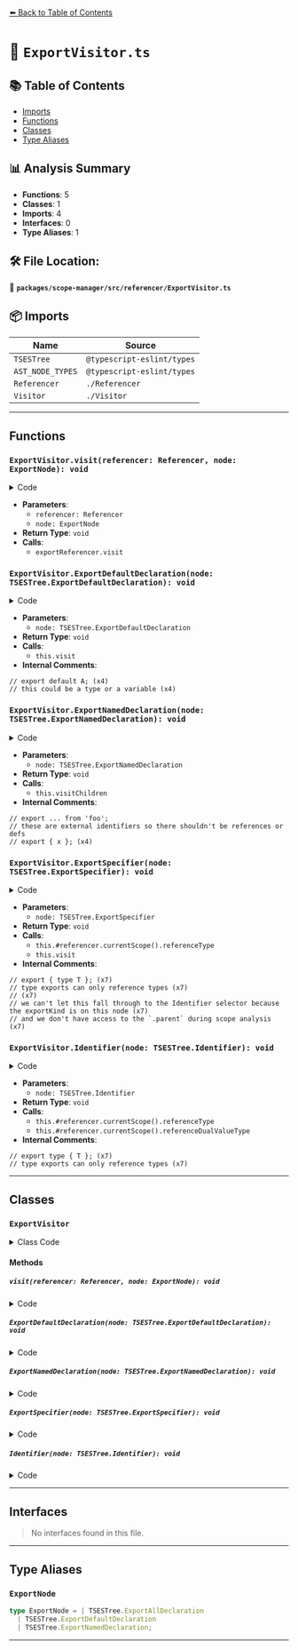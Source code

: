 [⬅️ Back to Table of Contents](../../../../index.md)

# 📄 `ExportVisitor.ts`

## 📚 Table of Contents

- [Imports](#imports)
- [Functions](#functions)
- [Classes](#classes)
- [Type Aliases](#type-aliases)

## 📊 Analysis Summary

- **Functions**: 5
- **Classes**: 1
- **Imports**: 4
- **Interfaces**: 0
- **Type Aliases**: 1

## 🛠️ File Location:
📂 **`packages/scope-manager/src/referencer/ExportVisitor.ts`**

## 📦 Imports

| Name | Source |
|------|--------|
| `TSESTree` | `@typescript-eslint/types` |
| `AST_NODE_TYPES` | `@typescript-eslint/types` |
| `Referencer` | `./Referencer` |
| `Visitor` | `./Visitor` |


---

## Functions

### `ExportVisitor.visit(referencer: Referencer, node: ExportNode): void`

<details><summary>Code</summary>

```ts
static visit(referencer: Referencer, node: ExportNode): void {
    const exportReferencer = new ExportVisitor(node, referencer);
    exportReferencer.visit(node);
  }
```
</details>

- **Parameters**:
  - `referencer: Referencer`
  - `node: ExportNode`
- **Return Type**: `void`
- **Calls**:
  - `exportReferencer.visit`
### `ExportVisitor.ExportDefaultDeclaration(node: TSESTree.ExportDefaultDeclaration): void`

<details><summary>Code</summary>

```ts
protected ExportDefaultDeclaration(
    node: TSESTree.ExportDefaultDeclaration,
  ): void {
    if (node.declaration.type === AST_NODE_TYPES.Identifier) {
      // export default A;
      // this could be a type or a variable
      this.visit(node.declaration);
    } else {
      // export const a = 1;
      // export something();
      // etc
      // these not included in the scope of this visitor as they are all guaranteed to be values or declare variables
    }
  }
```
</details>

- **Parameters**:
  - `node: TSESTree.ExportDefaultDeclaration`
- **Return Type**: `void`
- **Calls**:
  - `this.visit`
- **Internal Comments**:
```
// export default A; (x4)
// this could be a type or a variable (x4)
```

### `ExportVisitor.ExportNamedDeclaration(node: TSESTree.ExportNamedDeclaration): void`

<details><summary>Code</summary>

```ts
protected ExportNamedDeclaration(
    node: TSESTree.ExportNamedDeclaration,
  ): void {
    if (node.source) {
      // export ... from 'foo';
      // these are external identifiers so there shouldn't be references or defs
      return;
    }

    if (!node.declaration) {
      // export { x };
      this.visitChildren(node);
    } else {
      // export const x = 1;
      // this is not included in the scope of this visitor as it creates a variable
    }
  }
```
</details>

- **Parameters**:
  - `node: TSESTree.ExportNamedDeclaration`
- **Return Type**: `void`
- **Calls**:
  - `this.visitChildren`
- **Internal Comments**:
```
// export ... from 'foo';
// these are external identifiers so there shouldn't be references or defs
// export { x }; (x4)
```

### `ExportVisitor.ExportSpecifier(node: TSESTree.ExportSpecifier): void`

<details><summary>Code</summary>

```ts
protected ExportSpecifier(node: TSESTree.ExportSpecifier): void {
    if (
      node.exportKind === 'type' &&
      node.local.type === AST_NODE_TYPES.Identifier
    ) {
      // export { type T };
      // type exports can only reference types
      //
      // we can't let this fall through to the Identifier selector because the exportKind is on this node
      // and we don't have access to the `.parent` during scope analysis
      this.#referencer.currentScope().referenceType(node.local);
    } else {
      this.visit(node.local);
    }
  }
```
</details>

- **Parameters**:
  - `node: TSESTree.ExportSpecifier`
- **Return Type**: `void`
- **Calls**:
  - `this.#referencer.currentScope().referenceType`
  - `this.visit`
- **Internal Comments**:
```
// export { type T }; (x7)
// type exports can only reference types (x7)
// (x7)
// we can't let this fall through to the Identifier selector because the exportKind is on this node (x7)
// and we don't have access to the `.parent` during scope analysis (x7)
```

### `ExportVisitor.Identifier(node: TSESTree.Identifier): void`

<details><summary>Code</summary>

```ts
protected Identifier(node: TSESTree.Identifier): void {
    if (this.#exportNode.exportKind === 'type') {
      // export type { T };
      // type exports can only reference types
      this.#referencer.currentScope().referenceType(node);
    } else {
      this.#referencer.currentScope().referenceDualValueType(node);
    }
  }
```
</details>

- **Parameters**:
  - `node: TSESTree.Identifier`
- **Return Type**: `void`
- **Calls**:
  - `this.#referencer.currentScope().referenceType`
  - `this.#referencer.currentScope().referenceDualValueType`
- **Internal Comments**:
```
// export type { T }; (x7)
// type exports can only reference types (x7)
```


---

## Classes

### `ExportVisitor`

<details><summary>Class Code</summary>

```ts
export class ExportVisitor extends Visitor {
  readonly #exportNode: ExportNode;
  readonly #referencer: Referencer;

  constructor(node: ExportNode, referencer: Referencer) {
    super(referencer);
    this.#exportNode = node;
    this.#referencer = referencer;
  }

  static visit(referencer: Referencer, node: ExportNode): void {
    const exportReferencer = new ExportVisitor(node, referencer);
    exportReferencer.visit(node);
  }

  protected ExportDefaultDeclaration(
    node: TSESTree.ExportDefaultDeclaration,
  ): void {
    if (node.declaration.type === AST_NODE_TYPES.Identifier) {
      // export default A;
      // this could be a type or a variable
      this.visit(node.declaration);
    } else {
      // export const a = 1;
      // export something();
      // etc
      // these not included in the scope of this visitor as they are all guaranteed to be values or declare variables
    }
  }

  protected ExportNamedDeclaration(
    node: TSESTree.ExportNamedDeclaration,
  ): void {
    if (node.source) {
      // export ... from 'foo';
      // these are external identifiers so there shouldn't be references or defs
      return;
    }

    if (!node.declaration) {
      // export { x };
      this.visitChildren(node);
    } else {
      // export const x = 1;
      // this is not included in the scope of this visitor as it creates a variable
    }
  }

  protected ExportSpecifier(node: TSESTree.ExportSpecifier): void {
    if (
      node.exportKind === 'type' &&
      node.local.type === AST_NODE_TYPES.Identifier
    ) {
      // export { type T };
      // type exports can only reference types
      //
      // we can't let this fall through to the Identifier selector because the exportKind is on this node
      // and we don't have access to the `.parent` during scope analysis
      this.#referencer.currentScope().referenceType(node.local);
    } else {
      this.visit(node.local);
    }
  }

  protected Identifier(node: TSESTree.Identifier): void {
    if (this.#exportNode.exportKind === 'type') {
      // export type { T };
      // type exports can only reference types
      this.#referencer.currentScope().referenceType(node);
    } else {
      this.#referencer.currentScope().referenceDualValueType(node);
    }
  }
}
```
</details>

#### Methods

##### `visit(referencer: Referencer, node: ExportNode): void`

<details><summary>Code</summary>

```ts
static visit(referencer: Referencer, node: ExportNode): void {
    const exportReferencer = new ExportVisitor(node, referencer);
    exportReferencer.visit(node);
  }
```
</details>

##### `ExportDefaultDeclaration(node: TSESTree.ExportDefaultDeclaration): void`

<details><summary>Code</summary>

```ts
protected ExportDefaultDeclaration(
    node: TSESTree.ExportDefaultDeclaration,
  ): void {
    if (node.declaration.type === AST_NODE_TYPES.Identifier) {
      // export default A;
      // this could be a type or a variable
      this.visit(node.declaration);
    } else {
      // export const a = 1;
      // export something();
      // etc
      // these not included in the scope of this visitor as they are all guaranteed to be values or declare variables
    }
  }
```
</details>

##### `ExportNamedDeclaration(node: TSESTree.ExportNamedDeclaration): void`

<details><summary>Code</summary>

```ts
protected ExportNamedDeclaration(
    node: TSESTree.ExportNamedDeclaration,
  ): void {
    if (node.source) {
      // export ... from 'foo';
      // these are external identifiers so there shouldn't be references or defs
      return;
    }

    if (!node.declaration) {
      // export { x };
      this.visitChildren(node);
    } else {
      // export const x = 1;
      // this is not included in the scope of this visitor as it creates a variable
    }
  }
```
</details>

##### `ExportSpecifier(node: TSESTree.ExportSpecifier): void`

<details><summary>Code</summary>

```ts
protected ExportSpecifier(node: TSESTree.ExportSpecifier): void {
    if (
      node.exportKind === 'type' &&
      node.local.type === AST_NODE_TYPES.Identifier
    ) {
      // export { type T };
      // type exports can only reference types
      //
      // we can't let this fall through to the Identifier selector because the exportKind is on this node
      // and we don't have access to the `.parent` during scope analysis
      this.#referencer.currentScope().referenceType(node.local);
    } else {
      this.visit(node.local);
    }
  }
```
</details>

##### `Identifier(node: TSESTree.Identifier): void`

<details><summary>Code</summary>

```ts
protected Identifier(node: TSESTree.Identifier): void {
    if (this.#exportNode.exportKind === 'type') {
      // export type { T };
      // type exports can only reference types
      this.#referencer.currentScope().referenceType(node);
    } else {
      this.#referencer.currentScope().referenceDualValueType(node);
    }
  }
```
</details>


---

## Interfaces

> No interfaces found in this file.


---

## Type Aliases

### `ExportNode`

```ts
type ExportNode = | TSESTree.ExportAllDeclaration
  | TSESTree.ExportDefaultDeclaration
  | TSESTree.ExportNamedDeclaration;
```


---